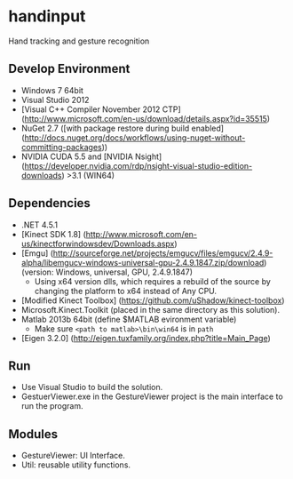 # handinput

Hand tracking and gesture recognition

## Develop Environment
* Windows 7 64bit
* Visual Studio 2012
* [Visual C++ Compiler November 2012 CTP] (http://www.microsoft.com/en-us/download/details.aspx?id=35515)
* NuGet 2.7 ([with package restore during build enabled] (http://docs.nuget.org/docs/workflows/using-nuget-without-committing-packages))
* NVIDIA CUDA 5.5 and [NVIDIA Nsight] (https://developer.nvidia.com/rdp/nsight-visual-studio-edition-downloads) >3.1 (WIN64)

## Dependencies
* .NET 4.5.1
* [Kinect SDK 1.8] (http://www.microsoft.com/en-us/kinectforwindowsdev/Downloads.aspx)
* [Emgu] (http://sourceforge.net/projects/emgucv/files/emgucv/2.4.9-alpha/libemgucv-windows-universal-gpu-2.4.9.1847.zip/download) (version: Windows, universal, GPU, 2.4.9.1847)
  * Using x64 version dlls, which requires a rebuild of the source by changing the platform to x64 instead of Any CPU.
* [Modified Kinect Toolbox] (https://github.com/uShadow/kinect-toolbox)
* Microsoft.Kinect.Toolkit (placed in the same directory as this solution).
* Matlab 2013b 64bit (define $MATLAB evironment variable)
  * Make sure `<path to matlab>\bin\win64` is in `path`
* [Eigen 3.2.0] (http://eigen.tuxfamily.org/index.php?title=Main_Page)

## Run
* Use Visual Studio to build the solution.
* GestuerViewer.exe in the GestureViewer project is the main interface to run the program. 

## Modules
* GestureViewer: UI Interface.
* Util: reusable utility functions.



